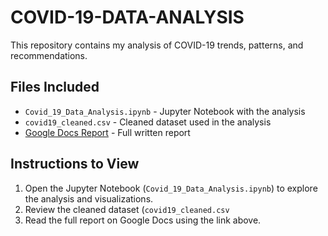 # COVID-19-DATA-ANALYSIS
This repository contains my analysis of COVID-19 trends, patterns, and recommendations.

## Files Included
- `Covid_19_Data_Analysis.ipynb` - Jupyter Notebook with the analysis
- `covid19_cleaned.csv` - Cleaned dataset used in the analysis
- [Google Docs Report](https://docs.google.com/document/d/1zrrqSVKH8e27B8GbzSVeqAPeMWfbmh67wlFG797WSRo/edit?tab=t.0) - Full written report

## Instructions to View
1. Open the Jupyter Notebook (`Covid_19_Data_Analysis.ipynb`) to explore the analysis and visualizations.
2. Review the cleaned dataset (`covid19_cleaned.csv`
3. Read the full report on Google Docs using the link above.
